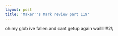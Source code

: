 ```yaml
---
layout: post
title: 'Maker''s Mark review part 119'
---
```


oh my glob ive fallen and cant getup again waillll!!!2!¡
